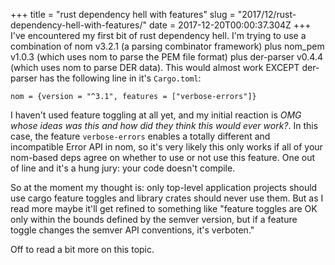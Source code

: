 +++
title = "rust dependency hell with features"
slug = "2017/12/rust-dependency-hell-with-features/"
date = 2017-12-20T00:00:37.304Z
+++
I've encountered my first bit of rust dependency hell. I'm trying to use a combination of nom v3.2.1 (a parsing combinator framework) plus nom_pem v1.0.3 (which uses nom to parse the PEM file format) plus der-parser v0.4.4 (which uses nom to parse DER data). This would almost work EXCEPT der-parser has the following line in it's `Cargo.toml`:

`nom = {version = "^3.1", features = ["verbose-errors"]}`

I haven't used feature toggling at all yet, and my initial reaction is *OMG whose ideas was this and how did they think this would ever work?*. In this case, the feature `verbose-errors` enables a totally different and incompatible Error API in nom, so it's very likely this only works if all of your nom-based deps agree on whether to use or not use this feature. One out of line and it's a hung jury: your code doesn't compile.

So at the moment my thought is: only top-level application projects should use cargo feature toggles and library crates should never use them. But as I read more maybe it'll get refined to something like "feature toggles are OK only within the bounds defined by the semver version, but if a feature toggle changes the semver API conventions, it's verboten."

Off to read a bit more on this topic.
